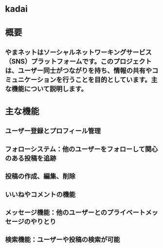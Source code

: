 # kadai

# 概要
## やまネットはソーシャルネットワーキングサービス（SNS）プラットフォームです。このプロジェクトは、ユーザー同士がつながりを持ち、情報の共有やコミュニケーションを行うことを目的としています。主な機能について説明します。

# 主な機能
## ユーザー登録とプロフィール管理
## フォローシステム：他のユーザーをフォローして関心のある投稿を追跡
## 投稿の作成、編集、削除
## いいねやコメントの機能
## メッセージ機能：他のユーザーとのプライベートメッセージのやりとり
## 検索機能：ユーザーや投稿の検索が可能
